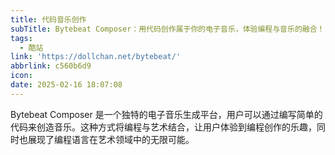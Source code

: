 ```yaml
---
title: 代码音乐创作
subTitle: Bytebeat Composer：用代码创作属于你的电子音乐，体验编程与音乐的融合！
tags:
  - 酷站
link: 'https://dollchan.net/bytebeat/'
abbrlink: c560b6d9
icon:
date: 2025-02-16 18:07:08
---
```


Bytebeat Composer 是一个独特的电子音乐生成平台，用户可以通过编写简单的代码来创造音乐。这种方式将编程与艺术结合，让用户体验到编程创作的乐趣，同时也展现了编程语言在艺术领域中的无限可能。